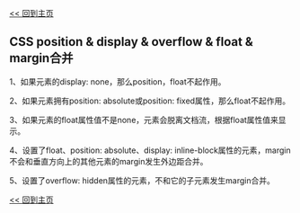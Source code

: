 [<< 回到主页](http://suzy1993.github.io/misszy/)

## CSS position & display & overflow & float & margin合并

1、如果元素的display: none，那么position，float不起作用。

2、如果元素拥有position: absolute或position: fixed属性，那么float不起作用。

3、如果元素的float属性值不是none，元素会脱离文档流，根据float属性值来显示。

4、设置了float、position: absolute、display: inline-block属性的元素，margin不会和垂直方向上的其他元素的margin发生外边距合并。

5、设置了overflow: hidden属性的元素，不和它的子元素发生margin合并。

[<< 回到主页](http://suzy1993.github.io/misszy/)
